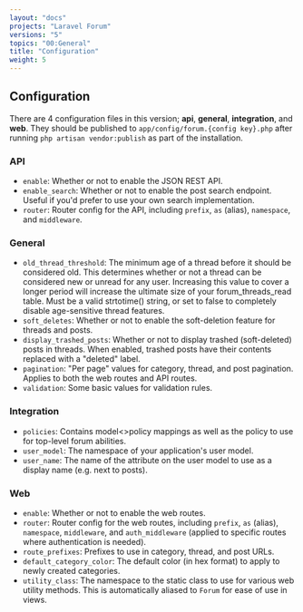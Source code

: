 ```yaml
---
layout: "docs"
projects: "Laravel Forum"
versions: "5"
topics: "00:General"
title: "Configuration"
weight: 5
---
```


## Configuration

There are 4 configuration files in this version; **api**, **general**, **integration**, and **web**. They should be published to `app/config/forum.{config key}.php` after running `php artisan vendor:publish` as part of the installation.

### API

* `enable`: Whether or not to enable the JSON REST API.
* `enable_search`: Whether or not to enable the post search endpoint. Useful if you'd prefer to use your own search implementation.
* `router`: Router config for the API, including `prefix`, `as` (alias), `namespace`, and `middleware`.

### General

* `old_thread_threshold`: The minimum age of a thread before it should be considered old. This determines whether or not a thread can be considered new or unread for any user. Increasing this value to cover a longer period will increase the ultimate size of your forum_threads_read table. Must be a valid strtotime() string, or set to false to completely disable age-sensitive thread features.
* `soft_deletes`: Whether or not to enable the soft-deletion feature for threads and posts.
* `display_trashed_posts`: Whether or not to display trashed (soft-deleted) posts in threads. When enabled, trashed posts have their contents replaced with a "deleted" label.
* `pagination`: "Per page" values for category, thread, and post pagination. Applies to both the web routes and API routes.
* `validation`: Some basic values for validation rules.

### Integration

* `policies`: Contains model<>policy mappings as well as the policy to use for top-level forum abilities.
* `user_model`: The namespace of your application's user model.
* `user_name`: The name of the attribute on the user model to use as a display name (e.g. next to posts).

### Web

* `enable`: Whether or not to enable the web routes.
* `router`: Router config for the web routes, including `prefix`, `as` (alias), `namespace`, `middleware`, and `auth_middleware` (applied to specific routes where authentication is needed).
* `route_prefixes`: Prefixes to use in category, thread, and post URLs.
* `default_category_color`: The default color (in hex format) to apply to newly created categories.
* `utility_class`: The namespace to the static class to use for various web utility methods. This is automatically aliased to `Forum` for ease of use in views.